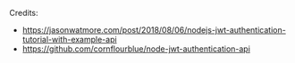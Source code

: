 Credits: 

- https://jasonwatmore.com/post/2018/08/06/nodejs-jwt-authentication-tutorial-with-example-api
- https://github.com/cornflourblue/node-jwt-authentication-api

